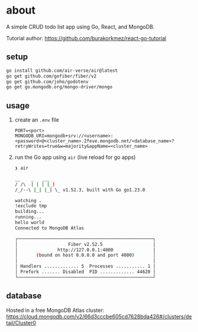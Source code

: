 # about

A simple CRUD todo list app using Go, React, and MongoDB.

Tutorial author: <https://github.com/burakorkmez/react-go-tutorial>

## setup

```bash
go install github.com/air-verse/air@latest
go get github.com/gofiber/fiber/v2
go get github.com/joho/godotenv
go get go.mongodb.org/mongo-driver/mongo
```

## usage

1. create an `.env` file
    ```env
    PORT=<port>
    MONGODB_URI=mongodb+srv://<username>:<password>@<cluster_name>.2feve.mongodb.net/<database_name>?retryWrites=true&w=majority&appName=<cluster_name>
    ```
2. run the Go app using `air` (live reload for go apps)
    ```bash
    ❯ air
    
    __    _   ___  
    / /\  | | | |_) 
    /_/--\ |_| |_| \_ v1.52.3, built with Go go1.23.0
    
    watching .
    !exclude tmp
    building...
    running...
    hello world
    Connected to MongoDB Atlas
    
    ┌───────────────────────────────────────────────────┐ 
    │                   Fiber v2.52.5                   │ 
    │               http://127.0.0.1:4000               │ 
    │       (bound on host 0.0.0.0 and port 4000)       │ 
    │                                                   │ 
    │ Handlers ............. 5  Processes ........... 1 │ 
    │ Prefork ....... Disabled  PID ............. 44620 │ 
    └───────────────────────────────────────────────────┘ 
    ```

## database

Hosted in a free MongoDB Atlas cluster: <https://cloud.mongodb.com/v2/66d3cccbe605cd7628bda426#/clusters/detail/Cluster0>

